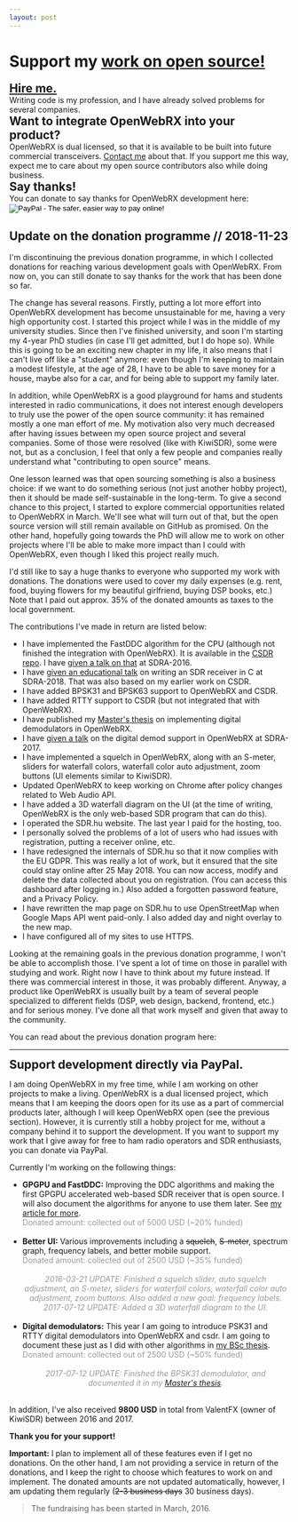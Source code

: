 ```yaml
---
layout: post
---
```


<h1>Support my <a href="/projects">work on open source!</a></h1>

<h2 style="margin: 0;"><a href="/about">Hire me.</a></h2>Writing code is my profession, and I have already solved problems for several companies.

<h2 style="margin: 0;">Want to integrate OpenWebRX into your product?</h2>OpenWebRX is dual licensed, so that it is available to be built into future commercial transceivers. <a href="" class="sdrhu-m-dev">Contact me</a> about that. If you support me this way, expect me to care about my open source contributors also while doing business.

<h2 style="margin: 0;">Say thanks!</h2>
You can donate to say thanks for OpenWebRX development here:

<form action="https://www.paypal.com/cgi-bin/webscr" method="post" target="_top" id="paypalform">
<input type="hidden" name="cmd" value="_s-xclick">
<input type="hidden" name="hosted_button_id" value="4T7XAD3GE4Z62">
<input id="paypal_purpose" type="hidden" name="item_name" value="Support Andras Retzler to develop more open source">
<input type="image" src="https://www.paypalobjects.com/en_US/i/btn/btn_donateCC_LG.gif" border="0" name="submit" alt="PayPal - The safer, easier way to pay online!">
<img alt="" border="0" src="https://www.paypalobjects.com/en_US/i/scr/pixel.gif" width="1" height="1">
</form>

<h2>Update on the donation programme // 2018-11-23</h2>

<p>I'm discontinuing the previous donation programme, in which I collected donations for reaching various development goals with OpenWebRX. From now on, you can still donate to say thanks for the work that has been done so far.</p>
<p>The change has several reasons. Firstly, putting a lot more effort into OpenWebRX development has become unsustainable for me, having a very high opportunity cost. I started this project while I was in the middle of my university studies. Since then I've finished university, and soon I'm starting my 4-year PhD studies (in case I'll get admitted, but I do hope so). While this is going to be an exciting new chapter in my life, it also means that I can't live off like a "student" anymore: even though I'm keeping to maintain a modest lifestyle, at the age of 28, I have to be able to save money for a house, maybe also for a car, and for being able to support my family later.</p>

<p>In addition, while OpenWebRX is a good playground for hams and students interested in radio communications, it does not interest enough developers to truly use the power of the open source community: it has remained mostly a one man effort of me. My motivation also very much decreased after having issues between my open source project and several companies. Some of those were resolved (like with KiwiSDR), some were not, but as a conclusion, I feel that only a few people and companies really understand what "contributing to open source" means.</p>

<p>One lesson learned was that open sourcing something is also a business choice: if we want to do something serious (not just another hobby project), then it should be made self-sustainable in the long-term. To give a second chance to this project, I started to explore commercial opportunities related to OpenWebRX in March. We'll see what will turn out of that, but the open source version will still remain available on GitHub as promised. On the other hand, hopefully going towards the PhD will allow me to work on other projects where I'll be able to make more impact than I could with OpenWebRX, even though I liked this project really much.</p>

<p>I'd still like to say a huge thanks to everyone who supported my work with donations. 
The donations were used to cover my daily expenses (e.g. rent, food, buying flowers for my beautiful girlfriend, buying DSP books, etc.) Note that I paid out approx. 35% of the donated amounts as taxes to the local government.</p>

<p>The contributions I've made in return are listed below:</p>

<ul>
<li>I have implemented the FastDDC algorithm for the CPU (although not finished the integration with OpenWebRX). It is available in the <a href="https://github.com/simonyiszk/csdr">CSDR repo</a>. I have <a href="https://www.youtube.com/watch?v=fgFto-Oj-uw">given a talk on that</a> at SDRA-2016.</li>
<li>I have <a href="https://www.youtube.com/watch?v=-QERqK1XAy0">given an educational talk</a> on writing an SDR receiver in C at SDRA-2018. That was also based on my earlier work on CSDR. </li>
<li>I have added BPSK31 and BPSK63 support to OpenWebRX and CSDR.</li>
<li>I have added RTTY support to CSDR (but not integrated that with OpenWebRX).</li>
<li>I have published my <a href="https://sdr.hu/static/msc-thesis.pdf">Master's thesis</a> on implementing digital demodulators in OpenWebRX.</li>
<li>I have <a href="https://www.youtube.com/watch?v=VlXUpMS43BY">given a talk</a> on the digital demod support in OpenWebRX at SDRA-2017.</li>
<li>I have implemented a squelch in OpenWebRX, along with an S-meter, sliders for waterfall colors, waterfall color auto adjustment, zoom buttons (UI elements similar to KiwiSDR).</li>
<li>Updated OpenWebRX to keep working on Chrome after policy changes related to Web Audio API.</li>
<li>I have added a 3D waterfall diagram on the UI (at the time of writing, OpenWebRX is the only web-based SDR program that can do this).</li>
<li>I operated the SDR.hu website. The last year I paid for the hosting, too.</li>
<li>I personally solved the problems of a lot of users who had issues with registration, putting a receiver online, etc.</li>
<li>I have redesigned the internals of SDR.hu so that it now complies with the EU GDPR. This was really a lot of work, but it ensured that the site could stay online after 25 May 2018. You can now access, modify and delete the data collected about you on registration. (You can access this dashboard after logging in.) Also added a forgotten password feature, and a Privacy Policy.</li>
<li>I have rewritten the map page on SDR.hu to use OpenStreetMap when Google Maps API went paid-only. I also added day and night overlay to the new map.</li>
<li>I have configured all of my sites to use HTTPS.</li>
</ul>

<p>Looking at the remaining goals in the previous donation programme, I won't be able to accomplish those. I've spent a lot of time on those in parallel with studying and work. Right now I have to think about my future instead. If there was commercial interest in those, it was probably different. Anyway, a product like OpenWebRX is usually built by a team of several people specialized to different fields (DSP, web design, backend, frontend, etc.) and for serious money. I've done all that work myself and given that away to the community.</p>

<p> </p>

<p>You can read about the previous donation program here:</p>

<hr/>

<h2 style="margin: 0;">Support development directly via PayPal.</h2>

I am doing OpenWebRX in my free time, while I am working on other projects to make a living. OpenWebRX is a dual licensed project, which means that I am keeping the doors open for its use as a part of commercial products later, although I will keep OpenWebRX open (see the previous section). However, it is currently still a hobby project for me, without a company behind it to support the development. If you want to support my work that I give away for free to ham radio operators and SDR enthusiasts, you can donate via PayPal.


Currently I'm working on the following things:

<ul>
<li><strong>GPGPU and FastDDC:</strong> Improving the DDC algorithms and making the first GPGPU accelerated web-based SDR receiver that is open source. I will also document the algorithms for anyone to use them later. See <a href="2016/03/13/recent-work.html">my article for more</a>.
<br /><span style="color: #999;">Donated amount: <span style="font-weight: bold;" id="don-gpgpu"></span> collected out of 5000 USD (~20% funded)</span>
<!--<a href="#to_paypal" class="bitcoinbar" data-address="gpgpu" data-goal="5000" data-formid="paypalform" data-purpose="Support GPGPU development for OpenWebRX"></a>-->
<br /><br /></li>


<li><strong>Better UI:</strong> Various improvements including a <s>squelch</s>, <s>S-meter</s>, spectrum graph, frequency labels, and better mobile support.
<br /><span style="color: #999;">Donated amount: <span style="font-weight: bold;" id="don-ui"></span> collected out of 2500 USD (~35% funded)</span>
<!--<a href="#to_paypal" class="bitcoinbar" data-address="ui" data-goal="2500" data-formid="paypalform" data-purpose="Support UI development for OpenWebRX"></a>-->
<br /><br />
<center><span style="text-align: center; color: #999; font-style: italic;">2016-03-21 UPDATE: Finished a squelch slider, auto squelch adjustment, an S-meter, sliders for waterfall colors, waterfall color auto adjustment, zoom buttons. Also added a new goal: frequency labels.</span></center>
<center><span style="text-align: center; color: #999; font-style: italic;">2017-07-12 UPDATE: Added a 3D waterfall diagram to the UI.</span></center><br />
</li>


<li><strong>Digital demodulators:</strong> This year I am going to introduce PSK31 and RTTY digital demodulators into OpenWebRX and csdr. I am going to document these just as I did with other algorithms in <a href="https://sdr.hu/static/bsc-thesis.pdf">my BSc thesis</a>.
<br /><span style="color: #999;">Donated amount: <span style="font-weight: bold;" id="don-digital"></span> collected out of 2500 USD (~50% funded)</span>
<!--<a href="#to_paypal" class="bitcoinbar" data-address="digital" data-goal="2500" data-formid="paypalform" data-purpose="Support digital demodulator development for OpenWebRX"></a>-->
<br /><br /><center><span style="text-align: center; color: #999; font-style: italic;">2017-07-12 UPDATE: Finished the BPSK31 demodulator, and documented it in my <a href="https://sdr.hu/static/msc-thesis.pdf">Master's thesis</a>.</span></center><br /></li>

</ul>

<script>
$.get("https://sdr.hu/static/donations/gpgpu", (data)=>$("#don-gpgpu").html(data+" USD"))
$.get("https://sdr.hu/static/donations/ui", (data)=>$("#don-ui").html(data+" USD"))
$.get("https://sdr.hu/static/donations/digital", (data)=>$("#don-digital").html(data+" USD"))
</script>

In addition, I've also received **9800 USD** in total from ValentFX (owner of KiwiSDR) between 2016 and 2017.

**Thank you for your support!** 

**Important:** I plan to implement all of these features even if I get no donations. On the other hand, I am not providing a service in return of the donations, and I keep the right to choose which features to work on and implement. The donated amounts are not updated automatically, however, I am updating them regularly (<s>2-3 business days</s> 30 business days). 

> The fundraising has been started in March, 2016.   
